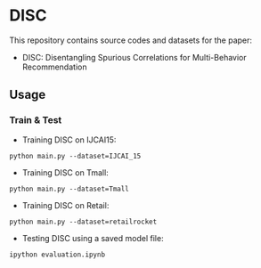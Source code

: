 # DISC

This repository contains source codes and datasets for the paper:

- DISC: Disentangling Spurious Correlations for Multi-Behavior Recommendation

## Usage
### Train & Test

- Training DISC on IJCAI15:
```shell
python main.py --dataset=IJCAI_15
```

- Training DISC on Tmall:
```shell
python main.py --dataset=Tmall
```

- Training DISC on Retail:
```shell
python main.py --dataset=retailrocket
```

- Testing DISC using a saved model file:
```shell
ipython evaluation.ipynb
```
